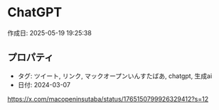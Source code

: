 # ChatGPT 

作成日: 2025-05-19 19:25:38

## プロパティ

- タグ: ツイート, リンク, マックオープンいんすたばあ, chatgpt, 生成ai
- 日付: 2024-03-07

https://x.com/macopeninsutaba/status/1765150799926329412?s=12
